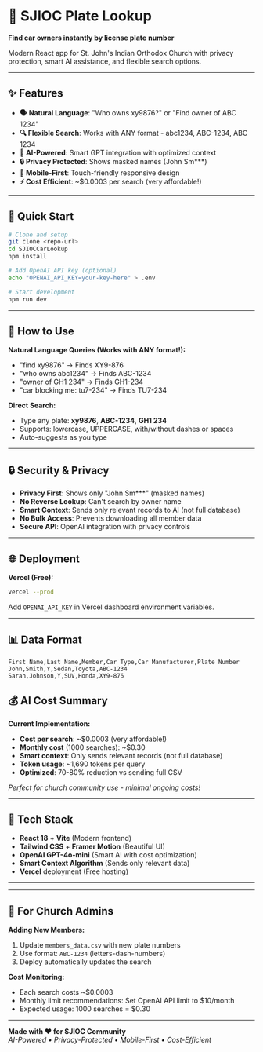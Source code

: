 # 🚗 SJIOC Plate Lookup

**Find car owners instantly by license plate number**

Modern React app for St. John's Indian Orthodox Church with privacy protection, smart AI assistance, and flexible search options.

---

## ✨ Features

- **🗣️ Natural Language**: "Who owns xy9876?" or "Find owner of ABC 1234"
- **🔍 Flexible Search**: Works with ANY format - abc1234, ABC-1234, ABC 1234
- **🤖 AI-Powered**: Smart GPT integration with optimized context
- **🔒 Privacy Protected**: Shows masked names (John Sm***)
- **📱 Mobile-First**: Touch-friendly responsive design
- **⚡ Cost Efficient**: ~$0.0003 per search (very affordable!)

---

## 🚀 Quick Start

```bash
# Clone and setup
git clone <repo-url>
cd SJIOCCarLookup
npm install

# Add OpenAI API key (optional)
echo "OPENAI_API_KEY=your-key-here" > .env

# Start development
npm run dev
```

---

## 💬 How to Use

**Natural Language Queries (Works with ANY format!):**
- "find xy9876" → Finds XY9-876
- "who owns abc1234" → Finds ABC-1234  
- "owner of GH1 234" → Finds GH1-234
- "car blocking me: tu7-234" → Finds TU7-234

**Direct Search:**
- Type any plate: **xy9876**, **ABC-1234**, **GH1 234**
- Supports: lowercase, UPPERCASE, with/without dashes or spaces
- Auto-suggests as you type

---

## 🔒 Security & Privacy

- **Privacy First**: Shows only "John Sm***" (masked names)
- **No Reverse Lookup**: Can't search by owner name
- **Smart Context**: Sends only relevant records to AI (not full database)
- **No Bulk Access**: Prevents downloading all member data
- **Secure API**: OpenAI integration with privacy controls

---

## 🌐 Deployment

**Vercel (Free):**
```bash
vercel --prod
```

Add `OPENAI_API_KEY` in Vercel dashboard environment variables.

---

## 📊 Data Format

```csv
First Name,Last Name,Member,Car Type,Car Manufacturer,Plate Number
John,Smith,Y,Sedan,Toyota,ABC-1234
Sarah,Johnson,Y,SUV,Honda,XY9-876
```

## 💰 AI Cost Summary

**Current Implementation:**
- **Cost per search**: ~$0.0003 (very affordable!)
- **Monthly cost** (1000 searches): ~$0.30
- **Smart context**: Only sends relevant records (not full database)
- **Token usage**: ~1,690 tokens per query
- **Optimized**: 70-80% reduction vs sending full CSV

*Perfect for church community use - minimal ongoing costs!*

---

## 🎯 Tech Stack

- **React 18** + **Vite** (Modern frontend)
- **Tailwind CSS** + **Framer Motion** (Beautiful UI)  
- **OpenAI GPT-4o-mini** (Smart AI with cost optimization)
- **Smart Context Algorithm** (Sends only relevant data)
- **Vercel** deployment (Free hosting)

---

---

## 🔧 For Church Admins

**Adding New Members:**
1. Update `members_data.csv` with new plate numbers
2. Use format: `ABC-1234` (letters-dash-numbers)
3. Deploy automatically updates the search

**Cost Monitoring:**
- Each search costs ~$0.0003
- Monthly limit recommendations: Set OpenAI API limit to $10/month
- Expected usage: 1000 searches = $0.30

---

**Made with ❤️ for SJIOC Community**  
*AI-Powered • Privacy-Protected • Mobile-First • Cost-Efficient*